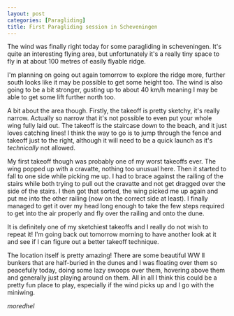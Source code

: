 ```yaml
---
layout: post
categories: [Paragliding]
title: First Paragliding session in Scheveningen
---
```


The wind was finally right today for some paragliding in scheveningen.  It's quite an interesting flying area, but unfortunately it's a really tiny space to fly in at about 100 metres of easily flyable ridge.


I'm planning on going out again tomorrow to explore the ridge more, further south looks like it may be possible to get some height too. The wind is also going to be a bit stronger, gusting up to about 40 km/h meaning I may be able to get some lift further north too.


A bit about the area though. Firstly, the takeoff is pretty sketchy, it's really narrow. Actually so narrow that it's not possible to even put your whole wing fully laid out. The takeoff is the staircase down to the beach, and it just loves catching lines! I think the way to go is to jump through the fence and takeoff just to the right, although it will need to be a quick launch as it's _technically_ not allowed.

My first takeoff though was probably one of my worst takeoffs ever. The wing popped up with a cravatte, nothing too unusual here. Then it started to fall to one side while picking me up. I had to brace against the railing of the stairs while both trying to pull out the cravatte and not get dragged over the side of the stairs. I then got that sorted, the wing picked me up again and put me into the other railing (now on the correct side at least). I finally managed to get it over my head long enough to take the few steps required to get into the air properly and fly over the railing and onto the dune.


It is definitely one of my sketchiest takeoffs and I really do not wish to repeat it! I'm going back out tomorrow morning to have another look at it and see if I can figure out a better takeoff technique.


The location itself is pretty amazing! There are some beautiful WW II bunkers that are half-buried in the dunes and I was floating over them so peacefully today, doing some lazy swoops over them, hovering above them and generally just playing around on them. All in all I think this could be a pretty fun place to play, especially if the wind picks up and I go with the miniwing.


_moredhel_

